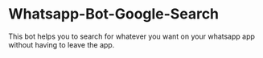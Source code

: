 # Whatsapp-Bot-Google-Search
This bot helps you to search for whatever you want on your whatsapp app without having to leave the app.

